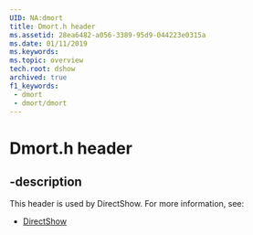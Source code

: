 ```yaml
---
UID: NA:dmort
title: Dmort.h header
ms.assetid: 28ea6482-a056-3389-95d9-044223e0315a
ms.date: 01/11/2019
ms.keywords: 
ms.topic: overview
tech.root: dshow
archived: true
f1_keywords:
 - dmort
 - dmort/dmort
---
```


# Dmort.h header


## -description

This header is used by DirectShow. For more information, see:

- [DirectShow](../_dshow/index.md)

